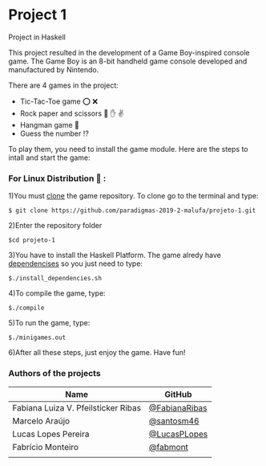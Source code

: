 # Project 1
Project in Haskell 

This project resulted in the development of a Game Boy-inspired console game.
The Game Boy is an 8-bit handheld game console developed and manufactured by Nintendo.

There are 4 games in the project:

* Tic-Tac-Toe game :o: :x:
* Rock paper and scissors :facepunch: :hand: :v:
* Hangman game :walking:
* Guess the number :interrobang:

To play them, you need to install the game module. Here are the steps to intall and start the game:

### For Linux Distribution :penguin: :

1)You must [clone](https://help.github.com/en/articles/cloning-a-repository) the game repository. To clone go to the terminal and type:
~~~
$ git clone https://github.com/paradigmas-2019-2-malufa/projeto-1.git
~~~

2)Enter the repository folder
~~~
$cd projeto-1
~~~

3)You have to install the Haskell Platform. The game alredy have [dependencises](https://github.com/paradigmas-2019-2-malufa/projeto-1/blob/master/install_dependencies.sh) so you just need to type:
~~~
$./install_dependencies.sh
~~~

4)To compile the game, type:
~~~
$./compile
~~~

5)To run the game, type:
~~~
$./minigames.out
~~~

6)After all these steps, just enjoy the game. Have fun!

### Authors of the projects <br>

|Name|GitHub|
|   --  |   --  |
|Fabiana Luiza V. Pfeilsticker Ribas|[@FabianaRibas](https://github.com/FabianaRibas)|
|Marcelo Araújo|[@santosm46](https://github.com/santosm46)|
|Lucas Lopes Pereira|[@LucasPLopes](https://github.com/LucasPLopes)|
|Fabrício Monteiro|[@fabmont](https://github.com/fabmont)|
||[]()|


